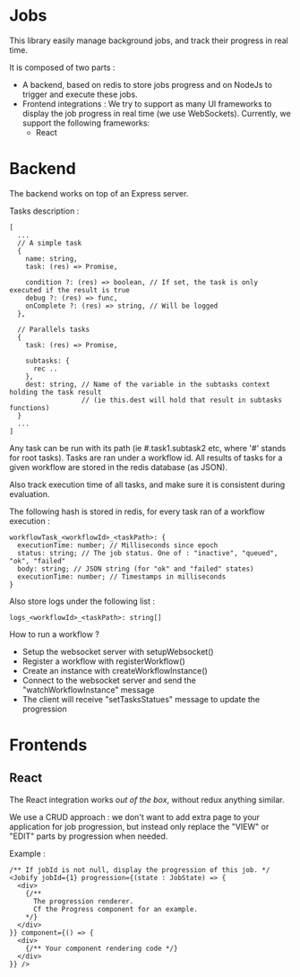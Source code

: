 Jobs
====

This library easily manage background jobs, and track their progress in real time.

It is composed of two parts :

- A backend, based on redis to store jobs progress and on NodeJs to trigger and execute 
these jobs.
- Frontend integrations : We try to support as many UI frameworks to display the job
progress in real time (we use WebSockets). Currently, we support the following frameworks:
  - React

# Backend

The backend works on top of an Express server.

Tasks description :
```
[
  ...
  // A simple task
  {
    name: string,
    task: (res) => Promise,

    condition ?: (res) => boolean, // If set, the task is only executed if the result is true
    debug ?: (res) => func,
    onComplete ?: (res) => string, // Will be logged
  },

  // Parallels tasks
  {
    task: (res) => Promise,

    subtasks: {
      rec ..
    },
    dest: string, // Name of the variable in the subtasks context holding the task result
                  // (ie this.dest will hold that result in subtasks functions)
  }
  ...
]
```

Any task can be run with its path (ie #.task1.subtask2 etc, where '#' stands for root tasks).
Tasks are ran under a workflow id. All results of tasks for a given workflow are stored in the
redis database (as JSON).

Also track execution time of all tasks, and make sure it is consistent during evaluation.

The following hash is stored in redis, for every task ran of a workflow execution :
```
workflowTask_<workflowId>_<taskPath>: {
  executionTime: number; // Milliseconds since epoch
  status: string; // The job status. One of : "inactive", "queued", "ok", "failed"
  body: string; // JSON string (for "ok" and "failed" states)
  executionTime: number; // Timestamps in milliseconds
}
```

Also store logs under the following list :
```
logs_<workflowId>_<taskPath>: string[]
```

How to run a workflow ?

- Setup the websocket server with setupWebsocket()
- Register a workflow with registerWorkflow()
- Create an instance with createWorkflowInstance()
- Connect to the websocket server and send the "watchWorkflowInstance" message
- The client will receive "setTasksStatues" message to update the progression

# Frontends

## React

The React integration works *out of the box*, without redux anything similar.

We use a CRUD approach : we don't want to add extra page to your application for job
progression, but instead only replace the "VIEW" or "EDIT" parts by progression when needed.

Example : 
```
/** If jobId is not null, display the progression of this job. */
<Jobify jobId={1} progression={(state : JobState) => {
  <div>
    {/** 
      The progression renderer.
      Cf the Progress component for an example.
    */}
  </div>
}} component={() => {
  <div>
    {/** Your component rendering code */}
  </div>
}} />
```
